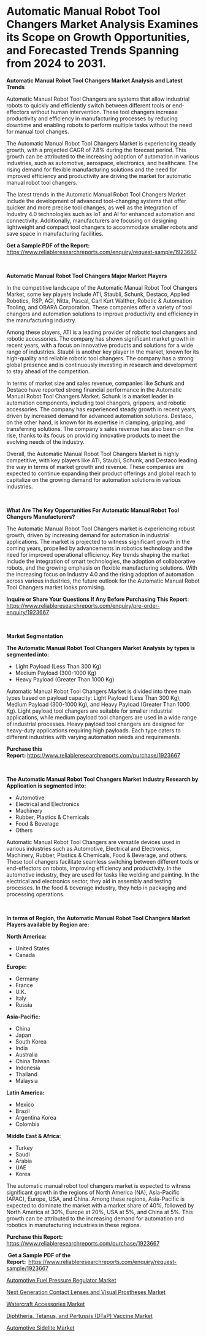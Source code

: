 <p><h1>Automatic Manual Robot Tool Changers Market Analysis Examines its Scope on Growth Opportunities, and Forecasted Trends Spanning from 2024 to 2031.</h1></p><p><strong>Automatic Manual Robot Tool Changers Market Analysis and Latest Trends</strong></p>
<p><p>Automatic Manual Robot Tool Changers are systems that allow industrial robots to quickly and efficiently switch between different tools or end-effectors without human intervention. These tool changers increase productivity and efficiency in manufacturing processes by reducing downtime and enabling robots to perform multiple tasks without the need for manual tool changes.</p><p>The Automatic Manual Robot Tool Changers Market is experiencing steady growth, with a projected CAGR of 7.8% during the forecast period. This growth can be attributed to the increasing adoption of automation in various industries, such as automotive, aerospace, electronics, and healthcare. The rising demand for flexible manufacturing solutions and the need for improved efficiency and productivity are driving the market for automatic manual robot tool changers.</p><p>The latest trends in the Automatic Manual Robot Tool Changers Market include the development of advanced tool-changing systems that offer quicker and more precise tool changes, as well as the integration of Industry 4.0 technologies such as IoT and AI for enhanced automation and connectivity. Additionally, manufacturers are focusing on designing lightweight and compact tool changers to accommodate smaller robots and save space in manufacturing facilities.</p></p>
<p><strong>Get a Sample PDF of the Report:&nbsp;</strong> <a href="https://www.reliableresearchreports.com/enquiry/request-sample/1923667">https://www.reliableresearchreports.com/enquiry/request-sample/1923667</a></p>
<p>&nbsp;</p>
<p><strong>Automatic Manual Robot Tool Changers Major Market Players</strong></p>
<p><p>In the competitive landscape of the Automatic Manual Robot Tool Changers Market, some key players include ATI, Staubli, Schunk, Destaco, Applied Robotics, RSP, AGI, Nitta, Pascal, Carl Kurt Walther, Robotic & Automation Tooling, and OBARA Corporation. These companies offer a variety of tool changers and automation solutions to improve productivity and efficiency in the manufacturing industry.</p><p>Among these players, ATI is a leading provider of robotic tool changers and robotic accessories. The company has shown significant market growth in recent years, with a focus on innovative products and solutions for a wide range of industries. Staubli is another key player in the market, known for its high-quality and reliable robotic tool changers. The company has a strong global presence and is continuously investing in research and development to stay ahead of the competition.</p><p>In terms of market size and sales revenue, companies like Schunk and Destaco have reported strong financial performance in the Automatic Manual Robot Tool Changers Market. Schunk is a market leader in automation components, including tool changers, grippers, and robotic accessories. The company has experienced steady growth in recent years, driven by increased demand for advanced automation solutions. Destaco, on the other hand, is known for its expertise in clamping, gripping, and transferring solutions. The company's sales revenue has also been on the rise, thanks to its focus on providing innovative products to meet the evolving needs of the industry.</p><p>Overall, the Automatic Manual Robot Tool Changers Market is highly competitive, with key players like ATI, Staubli, Schunk, and Destaco leading the way in terms of market growth and revenue. These companies are expected to continue expanding their product offerings and global reach to capitalize on the growing demand for automation solutions in various industries.</p></p>
<p>&nbsp;</p>
<p><strong>What Are The Key Opportunities For Automatic Manual Robot Tool Changers Manufacturers?</strong></p>
<p><p>The Automatic Manual Robot Tool Changers market is experiencing robust growth, driven by increasing demand for automation in industrial applications. The market is projected to witness significant growth in the coming years, propelled by advancements in robotics technology and the need for improved operational efficiency. Key trends shaping the market include the integration of smart technologies, the adoption of collaborative robots, and the growing emphasis on flexible manufacturing solutions. With the increasing focus on Industry 4.0 and the rising adoption of automation across various industries, the future outlook for the Automatic Manual Robot Tool Changers market looks promising.</p></p>
<p><strong>Inquire or Share Your Questions If Any Before Purchasing This Report:</strong> <a href="https://www.reliableresearchreports.com/enquiry/pre-order-enquiry/1923667">https://www.reliableresearchreports.com/enquiry/pre-order-enquiry/1923667</a></p>
<p>&nbsp;</p>
<p><strong>Market Segmentation</strong></p>
<p><strong>The Automatic Manual Robot Tool Changers Market Analysis by types is segmented into:</strong></p>
<p><ul><li>Light Payload (Less Than 300 Kg)</li><li>Medium Payload (300-1000 Kg)</li><li>Heavy Payload (Greater Than 1000 Kg)</li></ul></p>
<p><p>Automatic Manual Robot Tool Changers Market is divided into three main types based on payload capacity: Light Payload (Less Than 300 Kg), Medium Payload (300-1000 Kg), and Heavy Payload (Greater Than 1000 Kg). Light payload tool changers are suitable for smaller industrial applications, while medium payload tool changers are used in a wide range of industrial processes. Heavy payload tool changers are designed for heavy-duty applications requiring high payloads. Each type caters to different industries with varying automation needs and requirements.</p></p>
<p><strong>Purchase this Report:&nbsp;</strong><a href="https://www.reliableresearchreports.com/purchase/1923667">https://www.reliableresearchreports.com/purchase/1923667</a></p>
<p>&nbsp;</p>
<p><strong>The Automatic Manual Robot Tool Changers Market Industry Research by Application is segmented into:</strong></p>
<p><ul><li>Automotive</li><li>Electrical and Electronics</li><li>Machinery</li><li>Rubber, Plastics & Chemicals</li><li>Food & Beverage</li><li>Others</li></ul></p>
<p><p>Automatic Manual Robot Tool Changers are versatile devices used in various industries such as Automotive, Electrical and Electronics, Machinery, Rubber, Plastics & Chemicals, Food & Beverage, and others. These tool changers facilitate seamless switching between different tools or end-effectors on robots, improving efficiency and productivity. In the automotive industry, they are used for tasks like welding and painting. In the electrical and electronics sector, they aid in assembly and testing processes. In the food & beverage industry, they help in packaging and processing operations.</p></p>
<p>&nbsp;</p>
<p><strong>In terms of Region, the Automatic Manual Robot Tool Changers Market Players available by Region are:</strong></p>
<p>
    <p> <strong> North America: </strong>
        <ul>
            <li>United States</li>
            <li>Canada</li>
        </ul>
        </p> 
    <p> <strong> Europe: </strong>
        <ul>
            <li>Germany</li>
            <li>France</li>
            <li>U.K.</li>
            <li>Italy</li>
            <li>Russia</li>
        </ul>
        </p> 
    <p> <strong> Asia-Pacific: </strong>
        <ul>
            <li>China</li>
            <li>Japan</li>
            <li>South Korea</li>
            <li>India</li>
            <li>Australia</li>
            <li>China Taiwan</li>
            <li>Indonesia</li>
            <li>Thailand</li>
            <li>Malaysia</li>
        </ul>
        </p> 
    <p> <strong> Latin America: </strong>
        <ul>
            <li>Mexico</li>
            <li>Brazil</li>
            <li>Argentina Korea</li>
            <li>Colombia</li>
        </ul>
        </p> 
    <p> <strong> Middle East & Africa: </strong>
        <ul>
            <li>Turkey</li>
            <li>Saudi</li>
            <li>Arabia</li>
            <li>UAE</li>
            <li>Korea</li>
        </ul>
    </p>
    </p>
<p><p>The automatic manual robot tool changers market is expected to witness significant growth in the regions of North America (NA), Asia-Pacific (APAC), Europe, USA, and China. Among these regions, Asia-Pacific is expected to dominate the market with a market share of 40%, followed by North America at 30%, Europe at 20%, USA at 5%, and China at 5%. This growth can be attributed to the increasing demand for automation and robotics in manufacturing industries in these regions.</p></p>
<p><strong>Purchase this Report: </strong><a href="https://www.reliableresearchreports.com/purchase/1923667">https://www.reliableresearchreports.com/purchase/1923667</a></p>
<p>&nbsp;<strong>Get a Sample PDF of the Report:&nbsp;&nbsp;</strong><a href="https://www.reliableresearchreports.com/enquiry/request-sample/1923667">https://www.reliableresearchreports.com/enquiry/request-sample/1923667</a></p>
<p><strong></strong></p>
<p><p><a href="https://view.publitas.com/reportprime-1/automotive-fuel-pressure-regulator-market-a-comprehensive-report-of-its-market-share-growth-trends-2024-2031/">Automotive Fuel Pressure Regulator Market</a></p><p><a href="https://simplistic-meeting-7ee.notion.site/Next-Generation-Contact-Lenses-and-Visual-Prostheses-Market-Size-Share-Trends-Analysis-Report-By--98d045fa5a044ca4aa8bd0266f83e0f5">Next Generation Contact Lenses and Visual Prostheses Market</a></p><p><a href="https://view.publitas.com/reportprime-1/insights-into-watercraft-accessories-market-size-analysing-market-share-trends-and-growth-from-2024-to-2031/">Watercraft Accessories Market</a></p><p><a href="https://github.com/Sinjinluong3e0awx2m195k76/Market-Research-Report-List-1/blob/main/diphtheria-tetanus-and-pertussis-dtap-vaccine-market.md">Diphtheria, Tetanus, and Pertussis (DTaP) Vaccine Market</a></p><p><a href="https://eight-handstand-8fb.notion.site/Automotive-Sidelite-Market-Research-Report-Forecasted-for-Period-from-2024-2031-by-Market-Type-M-06a1866f349c4916a6fc0c243c0589ae">Automotive Sidelite Market</a></p></p>